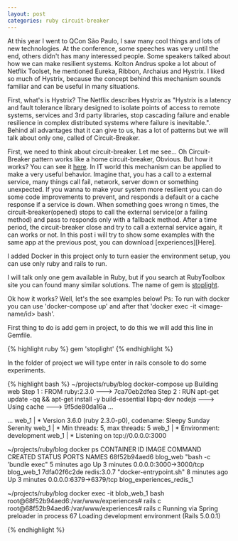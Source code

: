 ```yaml
---
layout: post
categories: ruby circuit-breaker
---
```



At this year I went to QCon São Paulo, I saw many cool things and lots of new technologies. At the conference, some speeches was very until the end, others didn't has many interessed people. Some speakers talked about how we can make resilient systems. Kolton Andrus spoke a lot about of Netflix Toolset, he mentioned Eureka, Ribbon, Archaius and Hystrix. I liked so much of Hystrix, because the concept behind this mechanism sounds familiar and can be useful in many situations.

First, what's is Hystrix? The Netflix describes Hystrix as "Hystrix is a latency and fault tolerance library designed to isolate points of access to remote systems, services and 3rd party libraries, stop cascading failure and enable resilience in complex distributed systems where failure is inevitable.". Behind all advantages that it can give to us, has a lot of patterns but we will talk about only one, called of Circuit-Breaker.

First, we need to think about circuit-breaker. Let me see... Oh Circuit-Breaker pattern works like a home circuit-breaker, Obvious. But how it works? You can see it [here][homecircuitbreaker]. In IT world this mechanism can be applied to make a very useful behavior. Imagine that, you has a call to a external service, many things call fail, network, server down or something unexpected. If you wanna to make your system more resilient you can do some code improvements to prevent, and responds a default or a cache response if a service is down. When something goes wrong n times, the circuit-breaker(opened) stops to call the external service(or a failing method) and pass to responds only with a fallback method. After a time period, the circuit-breaker close and try to call a external service again, it can works or not. In this post i will try to show some examples with the same app at the previous post, you can download [experiences][Here].

I added Docker in this project only to turn easier the environment setup, you can use only ruby and rails to run.

I will talk only one gem available in Ruby, but if you search at RubyToolbox site you can found many similar solutions. The name of gem is [stoplight][Stoplight].


Ok how it works? Well, let's the see examples below! Ps: To run with docker you can use 'docker-compose up' and after that 'docker exec -it <image-name/id> bash'.

First thing to do is add gem in project, to do this we will add this line in Gemfile.

{% highlight ruby %}
gem 'stoplight'
{% endhighlight %}


In the folder of project we will type enter in rails console to do some experiments.

{% highlight bash %}
 ~/projects/ruby/blog  docker-compose up
 Building web
 Step 1 : FROM ruby:2.3.0
 ---> 7ca70eb2dfea
 Step 2 : RUN apt-get update -qq && apt-get install -y build-essential libpq-dev nodejs
 ---> Using cache
 ---> 9f5de80da16a
...

...
 web_1                | * Version 3.6.0 (ruby 2.3.0-p0), codename: Sleepy Sunday Serenity
 web_1                | * Min threads: 5, max threads: 5
 web_1                | * Environment: development
 web_1                | * Listening on tcp://0.0.0.0:3000


~/projects/ruby/blog  docker ps
CONTAINER ID        IMAGE               COMMAND                  CREATED             STATUS              PORTS                    NAMES
68f52b94aed6        blog_web            "bash -c 'bundle exec"   5 minutes ago       Up 3 minutes        0.0.0.0:3000->3000/tcp   blog_web_1
7dfa02f6c2de        redis:3.0.7         "docker-entrypoint.sh"   8 minutes ago       Up 3 minutes        0.0.0.0:6379->6379/tcp   blog_experiences_redis_1


~/projects/ruby/blog  docker exec -it blob_web_1 bash
root@68f52b94aed6:/var/www/experiences# rails c
root@68f52b94aed6:/var/www/experiences# rails c
Running via Spring preloader in process 67
Loading development environment (Rails 5.0.0.1)

{% endhighlight %}

[homecircuitbreaker]: http://electronics.howstuffworks.com/circuit-breaker2.htm
[stoplight]: https://github.com/orgsync/stoplight
[experiences]: https://github.com/GabrielMalakias/experiences
